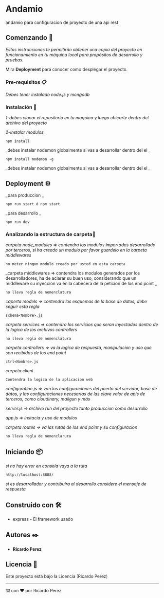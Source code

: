 # Andamio

andamio para configuracion de proyecto de una api rest

## Comenzando 🚀

_Estas instrucciones te permitirán obtener una copia del proyecto en funcionamiento en tu máquina local para propósitos de desarrollo y pruebas._

Mira **Deployment** para conocer como desplegar el proyecto.


### Pre-requisitos 📋

_Debes tener instalado node.js y mongodb_


### Instalación 🔧

_1-debes clonar el repositorio en tu maquina y luego ubicarte dentro del archivo del proyecto_

_2-instalar modulos_

```
npm install
```

_debes instalar nodemon globalmente si vas  a desarrollar dentro del el _

```
npm install nodemon -g 
```
_debes instalar nodemon globalmente si vas  a desarrollar dentro del el _


## Deployment ⚙️

_para produccion _

```
npm run start ó npm start
```


_para desarrollo _

```
npm run dev
```

### Analizando la estructura de carpeta🔩

_carpeta node_modules => contendra los modulos importados desarrollado por terceros, si ha creado un modulo por favor guardelo en la carpeta middlewares_

```
no meter ningun modulo creado por usted en esta carpeta
```

_carpeta middlewares => contendra los modulos generados por los desarrolladores, ha de aclarar su buen uso, considerando que un middleware su inyeccion va en la cabecera de la peticion de los end point _

```
no lleva regla de nomenclatura
```

_caperta models => contendra los esquemas de la base de datos, debe seguir esta regla_

```
schema<Nombre>.js
```

_carpeta services => contendra los servicios que seran inyectados dentro de la logica de los archivos controllers_

```
no lleva regla de nomenclatura
```

_carpeta controllers => va la logica de respuesta, manipulacion y uso que son recibidas de los end point_

```
ctrl<Nombre>.js
```

_carpeta client_

```
Contendra la logica de la aplicacion web
```

_configuration.js => van las configuraciones del puerto del servidor, base de datos, y las configuraciones necesarias de las clave valor de apis de terceros, como cloudinary, mailgun y más_

_server.js => archivo run del proyecto tanto produccion como desarrollo_

_app.js => instacia y uso de modulos_


_carpeta routes => va las rutas de los end point y su configuracion_

```
no lleva regla de nomenclarura
```


## Iniciando 📦

_si no hay error en consola vaya a la ruta_

```
http://localhost:8888/
```
_si es desarrollador y contribuira al desarrollo considere el mensaje de respuesta_ 

## Construido con 🛠️

* express - El framework  usado

## Autores ✒️

* **Ricardo Perez** 

## Licencia 📄

Este proyecto está bajo la Licencia (Ricardo Perez) 


---
⌨️ con ❤️ por Ricardo Perez